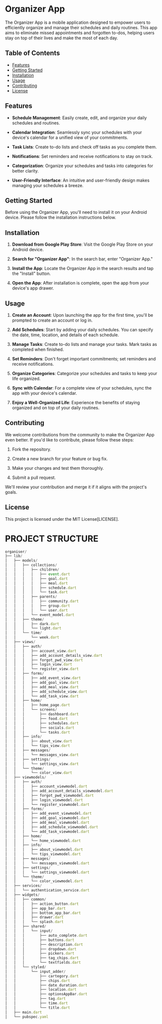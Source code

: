 # Organizer App

The Organizer App is a mobile application designed to empower users to efficiently organize and manage their schedules and daily routines. This app aims to eliminate missed appointments and forgotten to-dos, helping users stay on top of their lives and make the most of each day.

## Table of Contents

- [Features](#features)
- [Getting Started](#getting-started)
- [Installation](#installation)
- [Usage](#usage)
- [Contributing](#contributing)
- [License](#license)

## Features

- **Schedule Management**: Easily create, edit, and organize your daily schedules and routines.

- **Calendar Integration**: Seamlessly sync your schedules with your device's calendar for a unified view of your commitments.

- **Task Lists**: Create to-do lists and check off tasks as you complete them.

- **Notifications**: Set reminders and receive notifications to stay on track.

- **Categorization**: Organize your schedules and tasks into categories for better clarity.

- **User-Friendly Interface**: An intuitive and user-friendly design makes managing your schedules a breeze.

## Getting Started

Before using the Organizer App, you'll need to install it on your Android device. Please follow the installation instructions below.

## Installation

1. **Download from Google Play Store**: Visit the Google Play Store on your Android device.

2. **Search for "Organizer App"**: In the search bar, enter "Organizer App."

3. **Install the App**: Locate the Organizer App in the search results and tap the "Install" button.

4. **Open the App**: After installation is complete, open the app from your device's app drawer.

## Usage

1. **Create an Account**: Upon launching the app for the first time, you'll be prompted to create an account or log in.

2. **Add Schedules**: Start by adding your daily schedules. You can specify the date, time, location, and details of each schedule.

3. **Manage Tasks**: Create to-do lists and manage your tasks. Mark tasks as completed when finished.

4. **Set Reminders**: Don't forget important commitments; set reminders and receive notifications.

5. **Organize Categories**: Categorize your schedules and tasks to keep your life organized.

6. **Sync with Calendar**: For a complete view of your schedules, sync the app with your device's calendar.

7. **Enjoy a Well-Organized Life**: Experience the benefits of staying organized and on top of your daily routines.

## Contributing

We welcome contributions from the community to make the Organizer App even better. If you'd like to contribute, please follow these steps:

1. Fork the repository.

2. Create a new branch for your feature or bug fix.

3. Make your changes and test them thoroughly.

4. Submit a pull request.

We'll review your contribution and merge it if it aligns with the project's goals.

## License

This project is licensed under the MIT License[LICENSE].

# PROJECT STRUCTURE

```js
organiser/
├── lib/
│   ├── models/
│   │   ├── collections/
│   │   │   ├── children/
│   │   │   │   ├── event.dart
│   │   │   │   ├── goal.dart
│   │   │   │   ├── meal.dart
│   │   │   │   ├── schedule.dart
│   │   │   │   └── task.dart
│   │   │   ├── parents/
│   │   │   │   ├── community.dart
│   │   │   │   ├── group.dart
│   │   │   │   └── user.dart
│   │   │   └── event_model.dart
│   │   ├── theme/
│   │   │   ├── dark.dart
│   │   │   └── light.dart
│   │   └── time/
│   │       └── week.dart
│   ├── views/
│   │   ├── auth/
│   │   │   ├── account_view.dart
│   │   │   ├── add_account_details_view.dart
│   │   │   ├── forgot_pwd_view.dart
│   │   │   ├── login_view.dart
│   │   │   └── register_view.dart
│   │   ├── forms/
│   │   │   ├── add_event_view.dart
│   │   │   ├── add_goal_view.dart
│   │   │   ├── add_meal_view.dart
│   │   │   ├── add_schedule_view.dart
│   │   │   └── add_task_view.dart
│   │   ├── home/
│   │   │   ├── home_page.dart
│   │   │   └── screens/
│   │   │       ├── dashboard.dart
│   │   │       ├── food.dart
│   │   │       ├── schedules.dart
│   │   │       ├── socials.dart
│   │   │       └── tasks.dart
│   │   ├── info/
│   │   │   ├── about_view.dart
│   │   │   └── tips_view.dart
│   │   ├── messages/
│   │   │   └── messages_view.dart
│   │   ├── settings/
│   │   │   └── settings_view.dart
│   │   └── theme/
│   │       └── color_view.dart
│   ├── viewmodels/
│   │   ├── auth/
│   │   │   ├── account_viewmodel.dart
│   │   │   ├── add_account_details_viewmodel.dart
│   │   │   ├── forgot_pwd_viewmodel.dart
│   │   │   ├── login_viewmodel.dart
│   │   │   └── register_viewmodel.dart
│   │   ├── forms/
│   │   │   ├── add_event_viewmodel.dart
│   │   │   ├── add_goal_viewmodel.dart
│   │   │   ├── add_meal_viewmodel.dart
│   │   │   ├── add_schedule_viewmodel.dart
│   │   │   └── add_task_viewmodel.dart
│   │   ├── home/
│   │   │   └── home_viewmodel.dart
│   │   ├── info/
│   │   │   ├── about_viewmodel.dart
│   │   │   └── tips_viewmodel.dart
│   │   ├── messages/
│   │   │   └── messages_viewmodel.dart
│   │   ├── settings/
│   │   │   └── settings_viewmodel.dart
│   │   └── theme/
│   │       └── color_viewmodel.dart
│   ├── services/
│   │   └── authentication_service.dart
│   ├── widgets/
│   │   ├── common/
│   │   │   ├── action_button.dart
│   │   │   ├── app_bar.dart
│   │   │   ├── bottom_app_bar.dart
│   │   │   ├── drawer.dart
│   │   │   └── splash.dart
│   │   ├── shared/
│   │   │   └── input/
│   │   │       ├── auto_complete.dart
│   │   │       ├── buttons.dart
│   │   │       ├── description.dart
│   │   │       ├── dropdown.dart
│   │   │       ├── pickers.dart
│   │   │       ├── tag_chips.dart
│   │   │       └── textfields.dart
│   │   └── styled/
│   │       └── input_adder/
│   │           ├── cartegory.dart
│   │           ├── chips.dart
│   │           ├── date_duration.dart
│   │           ├── location.dart
│   │           ├── optionsAppBar.dart
│   │           ├── tag.dart
│   │           ├── time.dart
│   │           └── title.dart
│   ├── main.dart
│   └── pubspec.yaml
```
